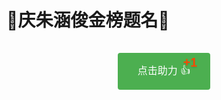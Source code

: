 # 🎉庆朱涵俊金榜题名🎉

<script setup>
import { ref, reactive, onMounted } from 'vue'

const supportCount = ref(0)
const clickQueue = ref(0) // 点击队列计数
const plusOnes = reactive([]) // 存储多个+1特效，但控制显示时机
const clickCount = ref(0) // 当前会话的点击计数
const showEasterEgg = ref(false) // 是否显示彩蛋
const easterEggType = ref('') // 彩蛋类型：'211' 或 '985'

onMounted(() => {
  // 从localStorage获取已存储的助力数
  const count = localStorage.getItem('zhj-support-count')
  supportCount.value = count ? parseInt(count) : 0
})

// 处理点击队列的函数
const processClickQueue = () => {
  if (clickQueue.value <= 0) return
  
  // 减少队列计数
  clickQueue.value--
  
  // 创建新的+1特效
  const id = Date.now()
  const xOffset = Math.random() * 30 - 15 // 小范围随机水平偏移
  
  plusOnes.push({ id, x: xOffset })
  
  // 移除旧的特效
  setTimeout(() => {
    const index = plusOnes.findIndex(item => item.id === id)
    if (index !== -1) {
      plusOnes.splice(index, 1)
    }
    
    // 如果队列中还有点击，继续处理
    if (clickQueue.value > 0) {
      setTimeout(processClickQueue, 100) // 每100ms处理一次队列
    }
  }, 200) // 特效持续时间
}

// 触发彩蛋效果
const triggerEasterEgg = (type) => {
  easterEggType.value = type
  showEasterEgg.value = true
  
  // 3秒后隐藏彩蛋
  setTimeout(() => {
    showEasterEgg.value = false
  }, 3000)
}

const addSupport = () => {
  // 增加点击队列计数
  clickQueue.value++
  
  // 增加当前会话的点击计数
  clickCount.value++
  
  // 增加总助力数并保存到localStorage
  supportCount.value++
  localStorage.setItem('zhj-support-count', supportCount.value.toString())
  
  // 检查是否触发彩蛋
  if (clickCount.value === 1) {
    triggerEasterEgg('211')
  } else if (clickCount.value === 985) {
    triggerEasterEgg('985')
  }
  
  // 如果这是队列中的第一个点击，立即开始处理
  if (clickQueue.value === 1) {
    processClickQueue()
  }
}
</script>

<div class="support-container">
  <button 
    class="support-button" 
    @click="addSupport"
    :class="{ 'egg211-active': easterEggType === '211' && showEasterEgg, 
              'egg985-active': easterEggType === '985' && showEasterEgg }"
  >
    点击助力 👍
    <span 
      v-for="plusOne in plusOnes" 
      :key="plusOne.id" 
      class="plus-one"
      :style="{left: `calc(50% + ${plusOne.x}px)`}"
    >
      +1
    </span>
  </button>
  
  <!-- 彩蛋弹框 -->
  <div v-if="showEasterEgg" class="easter-egg" :class="easterEggType">
    <template v-if="easterEggType === '211'">
      <div class="egg-content egg211">
        <div class="egg-title">被你发现了,算你厉害</div>
        <div class="egg-text">你点击了211下</div>
      </div>
    </template>
    <template v-else-if="easterEggType === '985'">
      <div class="egg-content egg985">
        <div class="egg-title">🏛️ 985工程院校</div>
        <div class="egg-text">恭喜！你已达到最高成就！</div>
        <div class="fireworks"></div>
      </div>
    </template>
  </div>
</div>

<style>
.support-container {
  text-align: center;
  margin: 30px 0;
  position: relative;
}

.support-button {
  background-color: #4CAF50;
  border: none;
  color: white;
  padding: 15px 32px;
  text-align: center;
  text-decoration: none;
  display: inline-block;
  font-size: 16px;
  margin: 4px 2px;
  cursor: pointer;
  border-radius: 4px;
  transition: all 0.15s ease;
  position: relative;
  overflow: visible;
}

.support-button:hover {
  background-color: #45a049;
}

.support-button:active {
  transform: scale(0.98);
  box-shadow: 0 0 5px rgba(76, 175, 80, 0.5);
}

/* +1渐变效果 */
.plus-one {
  position: absolute;
  top: 0;
  transform: translateX(-50%);
  color: #ff4500;
  font-weight: bold;
  font-size: 18px;
  pointer-events: none;
  animation: float-up 0.2s ease-out forwards;
  text-shadow: 0 1px 2px rgba(0,0,0,0.1);
  white-space: nowrap;
  z-index: 10;
}

@keyframes float-up {
  0% {
    top: 30%;
    opacity: 0;
    transform: translateX(-50%) scale(0.8);
  }
  
  30% {
    opacity: 1;
    transform: translateX(-50%) scale(1.1);
  }
  
  100% {
    top: -15px;
    opacity: 0;
    transform: translateX(-50%) scale(1);
  }
}

/* 彩蛋样式 */
.easter-egg {
  position: fixed;
  top: 50%;
  left: 50%;
  transform: translate(-50%, -50%);
  z-index: 1000;
  animation: popup 0.5s ease-out;
}

.egg-content {
  padding: 25px;
  border-radius: 12px;
  box-shadow: 0 5px 25px rgba(0, 0, 0, 0.2);
  text-align: center;
  min-width: 300px;
}

.egg-title {
  font-size: 24px;
  font-weight: bold;
  margin-bottom: 15px;
}

.egg-text {
  font-size: 18px;
  margin-top: 10px;
}

/* 211彩蛋样式 */
.egg211-active {
  background-color: #1e88e5;
  box-shadow: 0 0 15px rgba(30, 136, 229, 0.7);
}

.egg211 {
  background: linear-gradient(135deg, #e3f2fd, #bbdefb);
  border: 2px solid #1e88e5;
  color: #0d47a1;
}

/* 985彩蛋样式 */
.egg985-active {
  background: linear-gradient(45deg, #f57f17, #ffb300);
  box-shadow: 0 0 20px rgba(255, 193, 7, 0.8);
}

.egg985 {
  background: linear-gradient(135deg, #fff8e1, #ffe082);
  border: 2px solid #ffb300;
  color: #e65100;
  position: relative;
  overflow: hidden;
}

/* 烟花效果 */
.fireworks {
  position: absolute;
  top: 0;
  left: 0;
  width: 100%;
  height: 100%;
  z-index: -1;
  overflow: hidden;
}

.fireworks::before,
.fireworks::after {
  content: '';
  position: absolute;
  width: 5px;
  height: 5px;
  border-radius: 50%;
  box-shadow: 
    -80px -15px 0 #f44336,
    80px -15px 0 #2196f3,
    0 -50px 0 #ffeb3b,
    -50px 50px 0 #4caf50,
    50px 50px 0 #9c27b0,
    -80px 80px 0 #ff9800,
    80px 80px 0 #795548,
    0 100px 0 #607d8b;
  animation: fireworks 2s infinite;
}

.fireworks::after {
  animation-delay: 0.25s;
}

@keyframes fireworks {
  0% {
    transform: scale(0);
    opacity: 0;
  }
  50% {
    transform: scale(1);
    opacity: 1;
  }
  100% {
    transform: scale(1.5);
    opacity: 0;
  }
}

@keyframes popup {
  0% {
    transform: translate(-50%, -50%) scale(0.5);
    opacity: 0;
  }
  70% {
    transform: translate(-50%, -50%) scale(1.1);
    opacity: 1;
  }
  100% {
    transform: translate(-50%, -50%) scale(1);
    opacity: 1;
  }
}
</style>